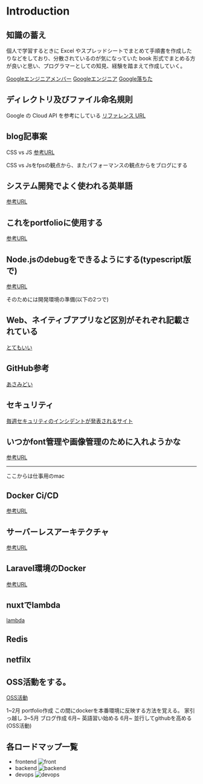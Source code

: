 # Introduction

## 知識の蓄え

個人で学習するときに Excel やスプレッドシートでまとめて手順書を作成したりなどをしており、分散されているのが気になっていた
book 形式でまとめる方が良いと思い、プログラマーとしての知見、経験を踏まえて作成していく。

[Googleエンジニアメンバー](https://github.com/orgs/google/people)
[Googleエンジニア](https://jp.quora.com/gu-guru-no-sofutouea-enjinia-ha-sugoi-desu-ka)
[Google落ちた](https://note.com/grouse324/n/n1f329de5ee50)

## ディレクトリ及びファイル命名規則

Google の Cloud API を参考にしている
[リファレンス URL](https://cloud.google.com/apis/design/naming_convention?hl=ja)


## blog記事案

CSS vs JS
[参考URL](https://developers.google.com/web/fundamentals/design-and-ux/animations/animations-and-performance?hl=ja#css-vs-javascript-performance)

CSS vs Jsをfpsの観点から、またパフォーマンスの観点からをブログにする

## システム開発でよく使われる英単語

[参考URL](https://hnavi.co.jp/knowledge/blog/english/)


## これをportfolioに使用する

[参考URL](https://coliss.com/articles/build-websites/operation/javascript/native-like-animations-for-page-transitions.html)


## Node.jsのdebugをできるようにする(typescript版で)

[参考URL](https://casualdevelopers.com/tech-school/how-to-debug-nodejs/)

そのためには開発環境の準備(以下の2つで)
[](https://qiita.com/techneconn/items/012bdf1b9ff3881546b3)
[](https://qiita.com/tanakaPH/items/84aedaad8c0f5958a5f0)


## Web、ネイティブアプリなど区別がそれぞれ記載されている
[とてもいい](https://ops-in.com/knowledge/application/app-development-language/)

## GitHub参考

[あさみどい](https://github.com/d0iasm)

## セキュリティ

[毎週セキュリティのインシデントが発表されるサイト](https://www.jpcert.or.jp/)

## いつかfont管理や画像管理のために入れようかな

[参考URL](https://coliss.com/articles/build-websites/operation/work/eagle-ver2.html)


---

ここからは仕事用のmac
## Docker Ci/CD

[参考URL](https://circleci.com/ja/blog/docker-and-cicd-tutorial-a-deep-dive-into-containers/)

## サーバーレスアーキテクチャ

[参考URL](https://service.plan-b.co.jp/blog/tech/30863/)

## Laravel環境のDocker

[参考URL](https://qiita.com/ucan-lab/items/5fc1281cd8076c8ac9f4#%E4%BD%BF%E3%81%84%E6%96%B9)

## nuxtでlambda

[lambda](https://qiita.com/kobayashi-m42/items/fbacb46f7603e5a014d7)

## Redis

[](https://qiita.com/gold-kou/items/966d9a0332f4e110c4f8)

## netfilx

[](https://zenn.dev/gunners6518/books/4c4672f32dd100)

## OSS活動をする。  

[OSS活動](https://knqyf263.hatenablog.com/entry/2020/08/28/074749)

1~2月 portfolio作成
この間にdockerを本番環境に反映する方法を覚える。
家引っ越し
3~5月 ブログ作成
6月~ 英語習い始める
6月~ 並行してgithubを高める(OSS活動)

## 各ロードマップ一覧

- frontend
![front](./images/frontend.png)
- backend
![backend](images/backend.png)
- devops
![devops](images/devops.png)